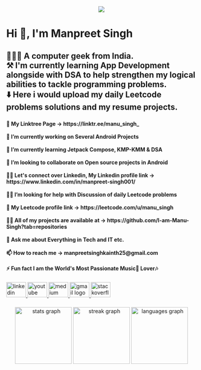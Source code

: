 <div align="center">
  <img src="https://profile-counter.glitch.me/I-am-Manu-Singh/count.svg?"  />
</div>

###

<h1 align="left">Hi 👋, I'm Manpreet Singh</h1>

###

<h2 align="left">👨🏻‍💻 A computer geek from India.<br>⚒️ I'm currently learning App Development alongside with DSA to help strengthen my logical abilities to tackle programming problems. <br>⬇️ Here i would upload my daily Leetcode problems solutions and my resume projects.</h2>

###

<h4 align="left">🔗 My Linktree Page -> https://linktr.ee/manu_singh_<br><br>🔭 I’m currently working on Several Android Projects<br><br>🌱 I’m currently learning Jetpack Compose, KMP-KMM & DSA<br><br>👯 I’m looking to collaborate on Open source projects in Android<br><br>👨‍💻 Let's connect over Linkedin, My Linkedin profile link -> https://www.linkedin.com/in/manpreet-singh001/<br><br>🫱🏻 I’m looking for help with Discussion of daily Leetcode problems<br><br>🤝 My Leetcode profile link -> https://leetcode.com/u/manu_singh<br><br>👨‍💻 All of my projects are available at -> https://github.com/I-am-Manu-Singh?tab=repositories<br><br>💬 Ask me about Everything in Tech and IT etc.<br><br>📫 How to reach me -> manpreetsinghkainth25@gmail.com
<br><br>⚡ Fun fact I am the World's Most Passionate Music🎵 Lover🎶</h4>

###

<div align="left">
  <a href="https://www.linkedin.com/in/manpreet-singh001/" target="_blank">
    <img src="https://raw.githubusercontent.com/maurodesouza/profile-readme-generator/master/src/assets/icons/social/linkedin/default.svg" width="52" height="40" alt="linkedin logo"  />
  </a>
  <a href="https://www.youtube.com/@manu-singh" target="_blank">
    <img src="https://raw.githubusercontent.com/maurodesouza/profile-readme-generator/master/src/assets/icons/social/youtube/default.svg" width="52" height="40" alt="youtube logo"  />
  </a>
  <a href="https://medium.com/@manu-singh" target="_blank">
    <img src="https://raw.githubusercontent.com/maurodesouza/profile-readme-generator/master/src/assets/icons/social/medium/default.svg" width="52" height="40" alt="medium logo"  />
  </a>
  <a href="mailto:example@gmail.com?subject=Hello&body=I%20wanted%20to%20reach%20out!" target="_blank">
    <img src="https://raw.githubusercontent.com/maurodesouza/profile-readme-generator/master/src/assets/icons/social/gmail/default.svg" width="52" height="40" alt="gmail logo"  />
  </a>
  <a href="https://stackoverflow.com/users/13145684/manu-singh" target="_blank">
    <img src="https://raw.githubusercontent.com/maurodesouza/profile-readme-generator/master/src/assets/icons/social/stackoverflow/default.svg" width="52" height="40" alt="stackoverflow logo"  />
  </a>
</div>

###

<div align="center">
  <img src="https://github-readme-stats.vercel.app/api?username=I-am-Manu-Singh&hide_title=false&hide_rank=false&show_icons=true&include_all_commits=true&count_private=true&disable_animations=false&theme=dracula&locale=en&hide_border=false" height="150" alt="stats graph"  />
  <img src="https://streak-stats.demolab.com?user=I-am-Manu-Singh&locale=en&mode=daily&theme=dracula&hide_border=false&border_radius=5" height="150" alt="streak graph"  />
  <img src="https://github-readme-stats.vercel.app/api/top-langs?username=I-am-Manu-Singh&locale=en&hide_title=false&layout=compact&card_width=320&langs_count=5&theme=dracula&hide_border=false" height="150" alt="languages graph"  />
</div>

###

<div align="left">
</div>

###
